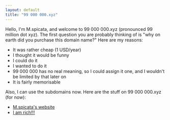 ```yaml
---
layout: default
title: "99 000 000.xyz"
---
```


Hello, I'm M.spicata, and welcome to 99 000 000.xyz (pronounced 99 million dot xyz). The first question you are probably thinking of is "why on earth did you purchase this domain name?" Here are my reasons:

- It was rather cheap (1 USD/year)
- I thought it would be funny
- I could do it
- I wanted to do it
- 99 000 000 has no real meaning, so I could assign it one, and I wouldn't be limited by that later on
- It is fairly memorisable

Also, I can use the subdomains now. Here are the stuff on 99 000 000.xyz (for now):

- [M.spicata's website](https://spicata.99000000.xyz/)
- [I am rich!!!](https://theamountofmoneyihaveis.99000000.xyz/)
